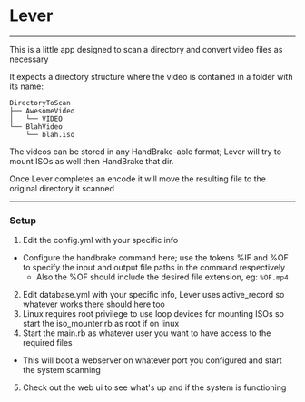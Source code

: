 # Lever
---

This is a little app designed to scan a directory and convert video files as necessary

It expects a directory structure where the video is contained in a folder with its name:
```
DirectoryToScan
├── AwesomeVideo
│   └── VIDEO
└── BlahVideo
    └── blah.iso
```

The videos can be stored in any HandBrake-able format; Lever will try to mount ISOs as well then HandBrake that dir.

Once Lever completes an encode it will move the resulting file to the original directory it scanned

---
### Setup
1. Edit the config.yml with your specific info
  * Configure the handbrake command here; use the tokens %IF and %OF to specify the input and output file paths in the command respectively
    * Also the %OF should include the desired file extension, eg: ```%OF.mp4```
2. Edit database.yml with your specific info, Lever uses active_record so whatever works there should here too
3. Linux requires root privilege to use loop devices for mounting ISOs so start the iso_mounter.rb as root if on linux
4. Start the main.rb as whatever user you want to have access to the required files
  * This will boot a webserver on whatever port you configured and start the system scanning
5. Check out the web ui to see what's up and if the system is functioning

